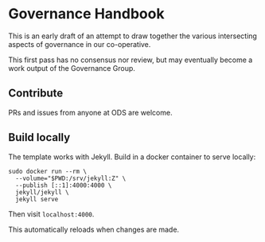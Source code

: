# Governance Handbook

This is an early draft of an attempt to draw together the various intersecting aspects of governance in our co-operative.

This first pass has no consensus nor review, but may eventually become a work output of the Governance Group.

## Contribute

PRs and issues from anyone at ODS are welcome.

## Build locally

The template works with Jekyll. Build in a docker container to serve locally:

```
sudo docker run --rm \
  --volume="$PWD:/srv/jekyll:Z" \
  --publish [::1]:4000:4000 \
  jekyll/jekyll \
  jekyll serve
```

Then visit `localhost:4000`.

This automatically reloads when changes are made.